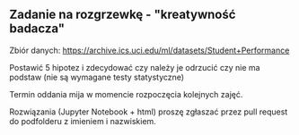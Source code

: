## Zadanie na rozgrzewkę - "kreatywność badacza"

Zbiór danych: https://archive.ics.uci.edu/ml/datasets/Student+Performance


Postawić 5 hipotez i zdecydować czy należy je odrzucić czy nie ma podstaw (nie są wymagane testy statystyczne)

Termin oddania mija w momencie rozpoczęcia kolejnych zajęć.


Rozwiązania (Jupyter Notebook + html) proszę zgłaszać przez pull request do podfolderu z imieniem i nazwiskiem.

